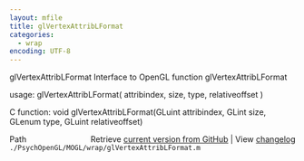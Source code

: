 ```yaml
---
layout: mfile
title: glVertexAttribLFormat
categories:
  - wrap
encoding: UTF-8
---
```


glVertexAttribLFormat  Interface to OpenGL function glVertexAttribLFormat  

usage:  glVertexAttribLFormat( attribindex, size, type, relativeoffset )  

C function:  void glVertexAttribLFormat(GLuint attribindex, GLint size, GLenum type, GLuint relativeoffset)  


<div class="code_header" style="text-align:right;">
  <span style="float:left;">Path&nbsp;&nbsp;</span> <span class="counter">Retrieve <a href=
  "https://raw.github.com/Psychtoolbox-3/Psychtoolbox-3/beta/./PsychOpenGL/MOGL/wrap/glVertexAttribLFormat.m">current version from GitHub</a> | View <a href=
  "https://github.com/Psychtoolbox-3/Psychtoolbox-3/commits/beta/./PsychOpenGL/MOGL/wrap/glVertexAttribLFormat.m">changelog</a></span>
</div>
<div class="code">
  <code>./PsychOpenGL/MOGL/wrap/glVertexAttribLFormat.m</code>
</div>

